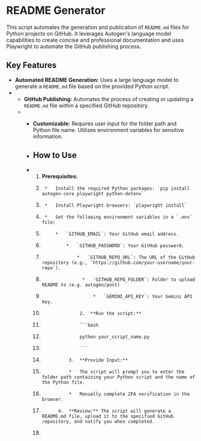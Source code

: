 # README Generator

This script automates the generation and publication of `README.md` files for Python projects on GitHub. It leverages Autogen's language model capabilities to create concise and professional documentation and uses Playwright to automate the GitHub publishing process.

## Key Features

- **Automated README Generation:**  Uses a large language model to generate a `README.md` file based on the provided Python script.
- - **GitHub Publishing:** Automates the process of creating or updating a `README.md` file within a specified GitHub repository.
  - - **Customizable:**  Requires user input for the folder path and Python file name.  Utilizes environment variables for sensitive information.
   
    - ## How to Use
   
    - 1.  **Prerequisites:**
      2.      *   Install the required Python packages: `pip install autogen-core playwright python-dotenv`
      3.      *   Install Playwright browsers: `playwright install`
      4.      *   Set the following environment variables in a `.env` file:
      5.          *   `GITHUB_EMAIL`: Your GitHub email address.
      6.              *   `GITHUB_PASSWORD`: Your GitHub password.
      7.                  *   `GITHUB_REPO_URL`: The URL of the GitHub repository (e.g., `https://github.com/your-username/your-repo`).
      8.              	    *	`GITHUB_REPO_FOLDER`: Folder to upload README to (e.g. autogen/post)
      9.              	        *   `GEMINI_API_KEY`: Your Gemini API key.
      10.              	    2.  **Run the script:**
      11.              	    ```bash
      12.              	    python your_script_name.py
      13.              	    ```
      14.              	3.  **Provide Input:**
      15.               *   The script will prompt you to enter the folder path containing your Python script and the name of the Python file.
      16.               *   Manually complete 2FA verification in the browser.
      17.           4.  **Review:** The script will generate a README.md file, upload it to the specified GitHub repository, and notify you when completed.
      18.       
